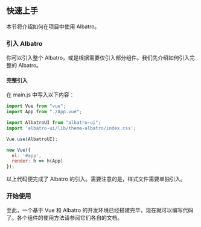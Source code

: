 ## 快速上手

本节将介绍如何在项目中使用 Albatro。

### 引入 Albatro

你可以引入整个 Albatro，或是根据需要仅引入部分组件。我们先介绍如何引入完整的 Albatro。

#### 完整引入

在 main.js 中写入以下内容：

```javascript
import Vue from "vue";
import App from "./App.vue";

import AlbatroUI from "albatro-ui";
import 'albatro-ui/lib/theme-albatro/index.css';

Vue.use(AlbatroUI);

new Vue({
  el: '#app',
  render: h => h(App)
});
```

以上代码便完成了 Albatro 的引入。需要注意的是，样式文件需要单独引入。
<!-- 
#### 按需引入

借助 [babel-plugin-component](https://github.com/QingWei-Li/babel-plugin-component)，我们可以只引入需要的组件，以达到减小项目体积的目的。

首先，安装 babel-plugin-component：

```bash
npm install babel-plugin-component -D
```

然后，将 .babelrc 修改为：

```json
{
  "presets": [["es2015", { "modules": false }]],
  "plugins": [
    [
      "component",
      {
        "libraryName": "albatro-ui",
        "styleLibraryName": "theme-albatro"
      }
    ]
  ]
}
```

接下来，如果你只希望引入部分组件，比如 Button 和 SuperForm，那么需要在 main.js 中写入以下内容：

```javascript
import Vue from "vue";
import { Button, SuperForm } from "albatro-ui";
import App from "./App.vue";

Vue.component(Button.name, Button);
Vue.component(SuperForm.name, SuperForm);
/* 或写为
 * Vue.use(Button)
 * Vue.use(SuperForm)
 */

new Vue({
  el: '#app',
  render: h => h(App)
});
```

完整组件列表和引入方式（完整组件列表以 [components.json](https://github.com/AlbatroFE/albatro/blob/master/components.json) 为准）

```javascript
import Vue from "vue";
import {
  Button,
  SuperForm
} from "albatro-ui";

Vue.use(Button);
Vue.use(SuperForm);
```

### 全局配置

在引入 Albatro 时，可以传入一个全局配置对象。该对象目前支持 `size` 与 `zIndex` 字段。`size` 用于改变组件的默认尺寸，`zIndex` 设置弹框的初始 z-index（默认值：2000）。按照引入 Albatro 的方式，具体操作如下：

完整引入 Albatro ：

```js
import Vue from "vue";
import Albatro from "albatro-ui";
Vue.use(Albatro, { size: 'small', zIndex: 3000 });
```

按需引入 Albatro ：

```js
import Vue from "vue";
import { Button } from "albatro-ui";

Vue.prototype.$ALBATRO = { size: 'small', zIndex: 3000 };
Vue.use(Button);
```

按照以上设置，项目中所有拥有 `size` 属性的组件的默认尺寸均为 'small'，弹框的初始 z-index 为 3000。 -->

### 开始使用

至此，一个基于 Vue 和 Albatro 的开发环境已经搭建完毕，现在就可以编写代码了。各个组件的使用方法请参阅它们各自的文档。


